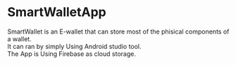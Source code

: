 # SmartWalletApp
SmartWallet is an E-wallet that can store most of the phisical components of a wallet.  
It can ran by simply Using Android studio tool.  
The App is Using Firebase as cloud storage.  

